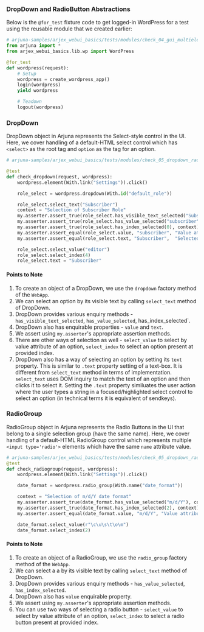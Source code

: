 ### DropDown and RadioButton Abstractions

Below is the `@for_test` fixture code to get logged-in WordPress for a test using the reusable module that we created earlier:

```python
# arjuna-samples/arjex_webui_basics/tests/modules/check_04_gui_multielement.py
from arjuna import *
from arjex_webui_basics.lib.wp import WordPress

@for_test
def wordpress(request):
    # Setup
    wordpress = create_wordpress_app()
    login(wordpress)
    yield wordpress

    # Teadown
    logout(wordpress)
```

### DropDown

DropDown object in Arjuna represents the Select-style control in the UI. Here, we cover handling of a default-HTML select control which has `<select>` as the root tag and `option` as the tag for an option.


```python
# arjuna-samples/arjex_webui_basics/tests/modules/check_05_dropdown_radiogroup.py

@test
def check_dropdown(request, wordpress):
    wordpress.element(With.link("Settings")).click()

    role_select = wordpress.dropdown(With.id("default_role"))

    role_select.select_text("Subscriber")
    context = "Selection of Subscriber Role"
    my.asserter.assert_true(role_select.has_visible_text_selected("Subscriber"), context)
    my.asserter.assert_true(role_select.has_value_selected("subscriber"), context)
    my.asserter.assert_true(role_select.has_index_selected(0), context)
    my.asserter.assert_equal(role_select.value, "subscriber", "Value attribute of Role")
    my.asserter.assert_equal(role_select.text, "Subscriber",  "Selected Role Text")

    role_select.select_value("editor")
    role_select.select_index(4)
    role_select.text = "Subscriber"
```

#### Points to Note
1. To create an object of a DropDown, we use the `dropdown` factory method of the `WebApp`.
2. We can select an option by its visible text by calling `select_text` method of DropDown.
3. DropDown provides various enquiry methods - `has_visible_text_selected`, `has_value_selected`, has_index_selected`.
4. DropDown also has enquirable properties - `value` and `text`.
5. We assert using `my.asserter`'s appropriate assertion methods.
6. There are other ways of selection as well - `select_value` to select by value attribute of an option, `select_index` to select an option present at provided index.
7. DropDown also has a way of selecting an option by setting its `text` property. This is similar to `.text` property setting of a text-box. It is different from `select_text` method in terms of implementation. `select_text` uses DOM inquiry to match the text of an option and then clicks it to select it. Setting the `.text` property similuates the user action where the user types a string in a focused/highlighted select control to select an option (in technical terms it is equivalent of sendkeys).


### RadioGroup

RadioGroup object in Arjuna represents the Radio Buttons in the UI that belong to a single selection group (have the same name). Here, we cover handling of a default-HTML RadioGroup control which represents multiple `<input type='radio'>` elements which have the same `name` attribute value.


```python
# arjuna-samples/arjex_webui_basics/tests/modules/check_05_dropdown_radiogroup.py
@test
def check_radiogroup(request, wordpress):
    wordpress.element(With.link("Settings")).click()

    date_format = wordpress.radio_group(With.name("date_format"))

    context = "Selection of m/d/Y date format"
    my.asserter.assert_true(date_format.has_value_selected("m/d/Y"), context)
    my.asserter.assert_true(date_format.has_index_selected(2), context)
    my.asserter.assert_equal(date_format.value, "m/d/Y", "Value attribute of Date Format")

    date_format.select_value(r"\c\u\s\t\o\m")
    date_format.select_index(2)
```

#### Points to Note
1. To create an object of a RadioGroup, we use the `radio_group` factory method of the `WebApp`.
2. We can select a a by its visible text by calling `select_text` method of DropDown.
3. DropDown provides various enquiry methods - `has_value_selected`, `has_index_selected`.
4. DropDown also has `value` enquirable property.
5. We assert using `my.asserter`'s appropriate assertion methods.
6. You can use two ways of selecting a radio button - `select_value` to select by value attribute of an option, `select_index` to select a radio button present at provided index.

